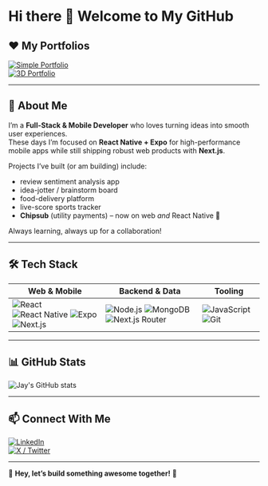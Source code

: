# Hi there 👋 Welcome to My GitHub

## ❤️️ My Portfolios
[![Simple Portfolio](https://img.shields.io/badge/My_Simple_Portfolio-FF4088?style=for-the-badge)](https://jayempire.vercel.app/)  
[![3D Portfolio](https://img.shields.io/badge/My_3D_Portfolio-6200EA?style=for-the-badge)](https://jayempire-3d.vercel.app/)

---

## 🚀 About Me
I’m a **Full-Stack & Mobile Developer** who loves turning ideas into smooth user experiences.  
These days I’m focused on **React Native + Expo** for high-performance mobile apps while still shipping robust web products with **Next.js**.

Projects I’ve built (or am building) include:

- review sentiment analysis app  
- idea-jotter / brainstorm board  
- food-delivery platform  
- live-score sports tracker  
- **Chipsub** (utility payments) – now on web *and* React Native 📱

Always learning, always up for a collaboration!

---

## 🛠️ Tech Stack
| Web & Mobile | Backend & Data | Tooling |
|--------------|----------------|---------|
| ![React](https://img.shields.io/badge/React-61DAFB?style=for-the-badge&logo=react&logoColor=black) ![React Native](https://img.shields.io/badge/React_Native-61DAFB?style=for-the-badge&logo=react&logoColor=black) ![Expo](https://img.shields.io/badge/Expo-000020?style=for-the-badge&logo=expo&logoColor=white) ![Next.js](https://img.shields.io/badge/Next.js-000000?style=for-the-badge&logo=nextdotjs&logoColor=white) | ![Node.js](https://img.shields.io/badge/Node.js-339933?style=for-the-badge&logo=nodedotjs&logoColor=white) ![MongoDB](https://img.shields.io/badge/MongoDB-47A248?style=for-the-badge&logo=mongodb&logoColor=white) ![Next.js Router](https://img.shields.io/badge/Next.js_Router-000000?style=for-the-badge&logo=vercel&logoColor=white) | ![JavaScript](https://img.shields.io/badge/JavaScript-F7DF1E?style=for-the-badge&logo=javascript&logoColor=black) ![Git](https://img.shields.io/badge/Git-F05032?style=for-the-badge&logo=git&logoColor=white) |

---

## 📊 GitHub Stats
![Jay's GitHub stats](https://github-readme-stats.vercel.app/api?username=Empire688682&show_icons=true&theme=radical)

---

## 📫 Connect With Me
[![LinkedIn](https://img.shields.io/badge/LinkedIn-0A66C2?style=for-the-badge&logo=linkedin&logoColor=white)](https://www.linkedin.com/in/juwon-asehinde-73b04b268/)  
[![X / Twitter](https://img.shields.io/badge/X-1DA1F2?style=for-the-badge&logo=x&logoColor=white)](https://x.com/AsehindeJwon)

---

🚀 **Hey, let’s build something awesome together!** 🚀
